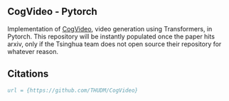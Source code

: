 ## CogVideo - Pytorch

Implementation of <a href="https://github.com/THUDM/CogVideo">CogVideo</a>, video generation using Transformers, in Pytorch. This repository will be instantly populated once the paper hits arxiv, only if the Tsinghua team does not open source their repository for whatever reason.

## Citations

```bibtex
url = {https://github.com/THUDM/CogVideo}
```
